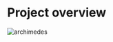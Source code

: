 # Project overview


![archimedes](https://github.com/user-attachments/assets/6c003560-0657-404c-b1ab-4f81ce481a12)
